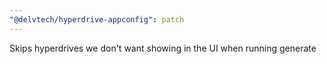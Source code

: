 ```yaml
---
"@delvtech/hyperdrive-appconfig": patch
---
```


Skips hyperdrives we don't want showing in the UI when running generate
